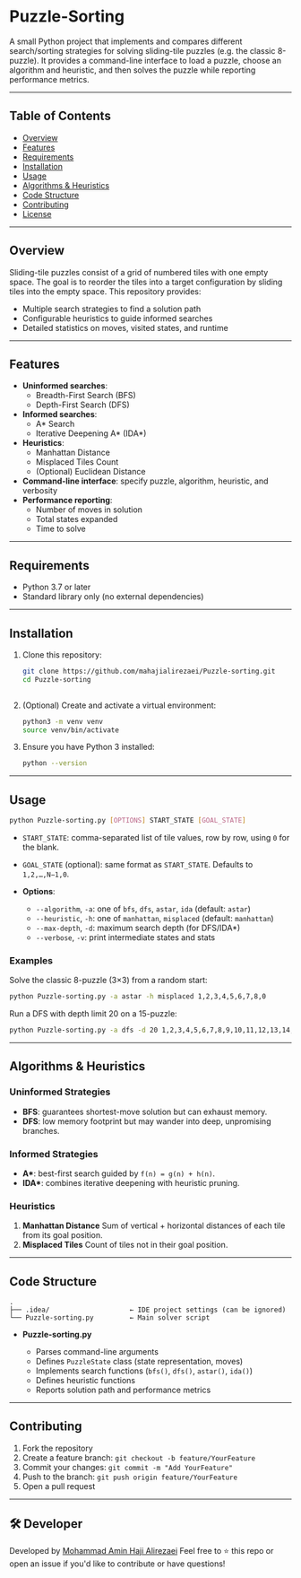# Puzzle-Sorting

A small Python project that implements and compares different search/sorting strategies for solving sliding-tile puzzles (e.g. the classic 8-puzzle). It provides a command-line interface to load a puzzle, choose an algorithm and heuristic, and then solves the puzzle while reporting performance metrics.

---

## Table of Contents

- [Overview](#overview)  
- [Features](#features)  
- [Requirements](#requirements)  
- [Installation](#installation)  
- [Usage](#usage)  
- [Algorithms & Heuristics](#algorithms--heuristics)  
- [Code Structure](#code-structure)  
- [Contributing](#contributing)  
- [License](#license)  

---

## Overview

Sliding-tile puzzles consist of a grid of numbered tiles with one empty space. The goal is to reorder the tiles into a target configuration by sliding tiles into the empty space. This repository provides:

- Multiple search strategies to find a solution path  
- Configurable heuristics to guide informed searches  
- Detailed statistics on moves, visited states, and runtime  

---

## Features

- **Uninformed searches**:  
  - Breadth-First Search (BFS)  
  - Depth-First Search (DFS)  
- **Informed searches**:  
  - A* Search  
  - Iterative Deepening A* (IDA*)  
- **Heuristics**:  
  - Manhattan Distance  
  - Misplaced Tiles Count  
  - (Optional) Euclidean Distance  
- **Command-line interface**: specify puzzle, algorithm, heuristic, and verbosity  
- **Performance reporting**:  
  - Number of moves in solution  
  - Total states expanded  
  - Time to solve  

---

## Requirements

- Python 3.7 or later  
- Standard library only (no external dependencies)  

---

## Installation

1. Clone this repository:
   ```bash
   git clone https://github.com/mahajialirezaei/Puzzle-sorting.git
   cd Puzzle-sorting
  

2. (Optional) Create and activate a virtual environment:

   ```bash
   python3 -m venv venv
   source venv/bin/activate
   ```
3. Ensure you have Python 3 installed:

   ```bash
   python --version
   ```

---

## Usage

```bash
python Puzzle-sorting.py [OPTIONS] START_STATE [GOAL_STATE]
```

* `START_STATE`: comma-separated list of tile values, row by row, using `0` for the blank.
* `GOAL_STATE` (optional): same format as `START_STATE`. Defaults to `1,2,…,N−1,0`.
* **Options**:

  * `--algorithm`, `-a`: one of `bfs`, `dfs`, `astar`, `ida` (default: `astar`)
  * `--heuristic`, `-h`: one of `manhattan`, `misplaced` (default: `manhattan`)
  * `--max-depth`, `-d`: maximum search depth (for DFS/IDA\*)
  * `--verbose`, `-v`: print intermediate states and stats

### Examples

Solve the classic 8-puzzle (3×3) from a random start:

```bash
python Puzzle-sorting.py -a astar -h misplaced 1,2,3,4,5,6,7,8,0
```

Run a DFS with depth limit 20 on a 15-puzzle:

```bash
python Puzzle-sorting.py -a dfs -d 20 1,2,3,4,5,6,7,8,9,10,11,12,13,14,15,0
```

---

## Algorithms & Heuristics

### Uninformed Strategies

* **BFS**: guarantees shortest-move solution but can exhaust memory.
* **DFS**: low memory footprint but may wander into deep, unpromising branches.

### Informed Strategies

* **A\***: best-first search guided by `f(n) = g(n) + h(n)`.
* **IDA\***: combines iterative deepening with heuristic pruning.

### Heuristics

1. **Manhattan Distance**
   Sum of vertical + horizontal distances of each tile from its goal position.
2. **Misplaced Tiles**
   Count of tiles not in their goal position.

---

## Code Structure

```
.
├── .idea/                    ← IDE project settings (can be ignored)
└── Puzzle-sorting.py         ← Main solver script
```

* **Puzzle-sorting.py**

  * Parses command-line arguments
  * Defines `PuzzleState` class (state representation, moves)
  * Implements search functions (`bfs()`, `dfs()`, `astar()`, `ida()`)
  * Defines heuristic functions
  * Reports solution path and performance metrics

---

## Contributing

1. Fork the repository
2. Create a feature branch: `git checkout -b feature/YourFeature`
3. Commit your changes: `git commit -m "Add YourFeature"`
4. Push to the branch: `git push origin feature/YourFeature`
5. Open a pull request

---

## 🛠 Developer

Developed by [Mohammad Amin Haji Alirezaei](https://github.com/mahajialirezaei)
Feel free to ⭐️ this repo or open an issue if you'd like to contribute or have questions!
